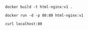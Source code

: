 ```
docker build -t html-nginx:v1 .
```

```
docker run -d -p 80:80 html-nginx:v1
```

```
curl localhost:80
```